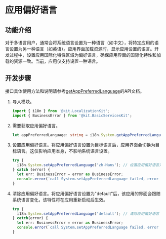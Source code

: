 # 应用偏好语言

<!--Kit: Localization Kit-->
<!--Subsystem: Global-->
<!--Owner: @yliupy-->
<!--Designer: @sunyaozu-->
<!--Tester: @lpw_work-->
<!--Adviser: @Brilliantry_Rui-->

## 功能介绍

对于多语言用户，通常会将系统语言设置为一种语言（如中文），将特定应用的语言设置为另一种语言（如英语）。应用界面加载资源时，显示应用设置的语言。开发过程中，设置应用国际化特性区域为偏好语言，确保应用界面的国际化特性和加载的资源一致。当前，应用仅支持设置一种语言。

## 开发步骤

接口具体使用方法和说明请参考[getAppPreferredLanguage](../reference/apis-localization-kit/js-apis-i18n.md#getapppreferredlanguage9)的API文档。

1. 导入模块。
   ```ts
   import { i18n } from '@kit.LocalizationKit';
   import { BusinessError } from '@kit.BasicServicesKit';
   ```

2. 需要获取应用偏好语言。
   ```ts
   let appPreferredLanguage: string = i18n.System.getAppPreferredLanguage(); // 获取应用偏好语言
   ```
   
3. 设置应用偏好语言。将应用偏好语言设置为目标语言后，应用界面会切换为目标语言。这仅影响应用本身，不影响系统语言设置。
   ```ts
   try {
     i18n.System.setAppPreferredLanguage('zh-Hans'); // 设置应用偏好语言为zh-Hans
   } catch (error) {
     let err: BusinessError = error as BusinessError;
     console.error(`call System.setAppPreferredLanguage failed, error code: ${err.code}, message: ${err.message}.`);
   }
   ```

4. 清除应用偏好语言。将应用偏好语言设置为"default"后，该应用的界面会跟随系统语言变化，该特性将在应用重新启动后生效。
   ```ts
   try {  
     i18n.System.setAppPreferredLanguage('default'); // 清除应用偏好语言
   } catch(error) {
     let err: BusinessError = error as BusinessError;
     console.error(`call System.setAppPreferredLanguage failed, error code: ${err.code}, message: ${err.message}.`);
   }
   ```